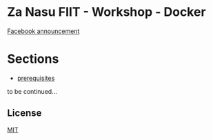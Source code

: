 # Za Nasu FIIT - Workshop - Docker
[Facebook announcement](https://www.facebook.com/zanasufiit/posts/130464185110910)

# Sections

- [prerequisites](prerequisites)


to be continued...

## License
[MIT](LICENSE)